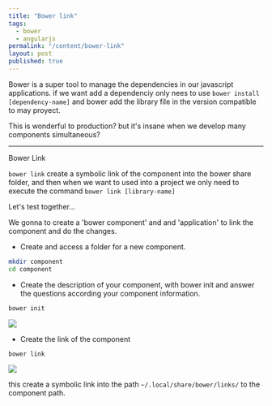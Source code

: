 ```yaml
---
title: "Bower link"
tags: 
  - bower
  - angularjs
permalink: "/content/bower-link"
layout: post
published: true
---
```

Bower is a super tool to manage the dependencies in our javascript applications.  if we want add a dependenciy only nees to use `bower install [dependency-name]` and bower add the library file in the version compatible to may proyect.

This is wonderful to production? but it's insane when we develop many components simultaneous?

<!-- more -->

---

Bower Link

`bower link` create a symbolic link of the component into the bower share folder, and then when we want to used into a project we only need to execute the command `bower link [library-name]`

Let's test together...

We gonna to create a 'bower component' and  and 'application' to link the component and do the changes.

- Create and access a folder for a new component.

```bash
mkdir component
cd component
```
- Create the description of your component, with bower init and answer the questions according your component information.

```bash
bower init
```

![]({{BASE_PATH}}/assets/images/posts/bower-init.png)

- Create the link of the component

```bash
bower link
```
![]({{BASE_PATH}}/assets/images/posts/bower-create-link.png)

this create a symbolic link into the path `~/.local/share/bower/links/` to the component path.



